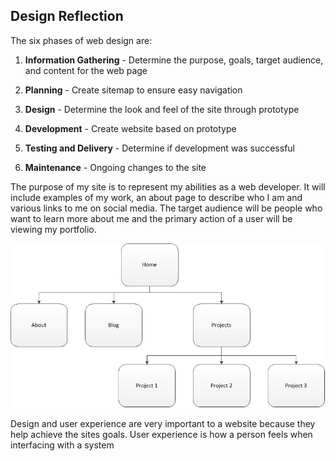 ## Design Reflection

The six phases of web design are:

1. **Information Gathering** - Determine the purpose, goals, target audience, and content for the web page

2. **Planning** - Create sitemap to ensure easy navigation

3. **Design** - Determine the look and feel of the site through prototype

4. **Development** - Create website based on prototype

5. **Testing and Delivery** - Determine if development was successful

6. **Maintenance** - Ongoing changes to the site

The purpose of my site is to represent my abilities as a web developer. It will include examples of my work, an about page to describe who I am and various links to me on social media. The target audience will be people who want to learn more about me and the primary action of a user will be viewing my portfolio.

![Site Map Image](imgs/Sitemap.jpg)

Design and user experience are very important to a website because they help achieve the sites goals. User experience is how a person feels when interfacing with a system
